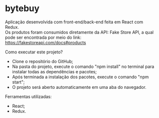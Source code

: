 # bytebuy

Aplicação desenvolvida com front-end/back-end feita em React com Redux.<br/>
Os produtos foram consumidos diretamente da API: Fake Store API, a qual pode ser encontrada por meio do link:<br/> 
https://fakestoreapi.com/docs#products

Como executar este projeto?
- Clone o repositório do GitHub;
- Na pasta do projeto, execute o comando "npm install" no terminal para instalar todas as dependências e pacotes;
- Após terminada a instalação dos pacotes, execute o comando "npm start";
- O projeto será aberto automaticamente em uma aba do navegador.

Ferramentas utilizadas:
- React;
- Redux.
